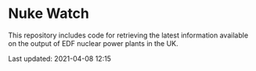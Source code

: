 # Nuke Watch

This repository includes code for retrieving the latest information available on the output of EDF nuclear power plants in the UK.

Last updated: 2021-04-08 12:15